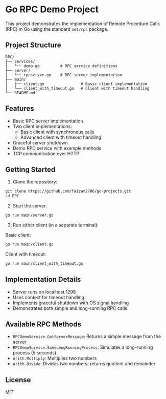 # Go RPC Demo Project

This project demonstrates the implementation of Remote Procedure Calls (RPC) in Go using the standard `net/rpc` package.

## Project Structure

```
RPC/
├── services/
│   └── demo.go         # RPC service definitions
├── server/
│   └── rpcserver.go    # RPC server implementation
├── main/
│   ├── client.go                # Basic client implementation
│   └── client_with_timeout.go   # Client with timeout handling
└── README.md
```

## Features

- Basic RPC server implementation
- Two client implementations:
  - Basic client with synchronous calls
  - Advanced client with timeout handling
- Graceful server shutdown
- Demo RPC service with example methods
- TCP communication over HTTP

## Getting Started

1. Clone the repository:
```bash
git clone https://github.com/faizan2786/go-projects.git
cd RPC
```

2. Start the server:
```bash
go run main/server.go
```

3. Run either client (in a separate terminal):

Basic client:
```bash
go run main/client.go
```

Client with timeout:
```bash
go run main/client_with_timeout.go
```

## Implementation Details

- Server runs on localhost:1298
- Uses context for timeout handling
- Implements graceful shutdown with OS signal handling
- Demonstrates both simple and long-running RPC calls

## Available RPC Methods

- `RPCDemoService.GetServerMessage`: Returns a simple message from the server
- `RPCDemoService.SomeLongRunningProcess`: Simulates a long-running process (5 seconds)
- `Arith.Multiply`: Multiplies two numbers
- `Arith.Divide`: Divides two numbers, returns quotient and remainder

## License

MIT
